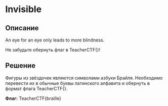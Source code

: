 # Invisible

## Описание
An eye for an eye only leads to more blindness.

Не забудьте обернуть флаг в TeacherCTF{}!

## Решение

Фигуры из звёздочек являются символами азбуки Брайля. Необходимо перевести их в обычные буквы латинского алфавита и обернуть в формат флага TeacherCTF{}.

**Флаг:** TeacherCTF{braille}
